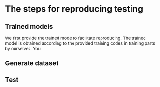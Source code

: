 # The steps for reproducing testing

## Trained models
We first provide the trained mode to facilitate reproducing. The trained model is obtained according to the provided training codes in training parts by ourselves. You 
## Generate dataset

## Test
